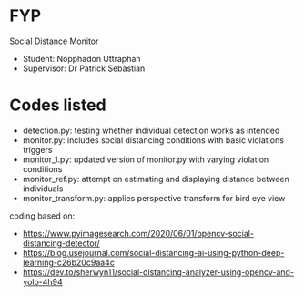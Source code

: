 # FYP
Social Distance Monitor 
- Student: Nopphadon Uttraphan 
- Supervisor: Dr Patrick Sebastian

# Codes listed
- detection.py: testing whether individual detection works as intended
- monitor.py: includes social distancing conditions with basic violations triggers
- monitor_1.py: updated version of monitor.py with varying violation conditions
- monitor_ref.py: attempt on estimating and displaying distance between individuals
- monitor_transform.py: applies perspective transform for bird eye view

coding based on:
- https://www.pyimagesearch.com/2020/06/01/opencv-social-distancing-detector/ 
- https://blog.usejournal.com/social-distancing-ai-using-python-deep-learning-c26b20c9aa4c
- https://dev.to/sherwyn11/social-distancing-analyzer-using-opencv-and-yolo-4h94
